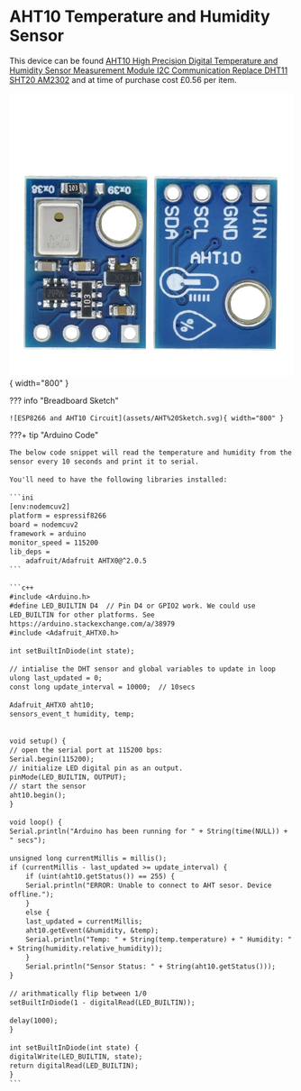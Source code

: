 # AHT10 Temperature and Humidity Sensor

This device can be found [AHT10 High Precision Digital Temperature and Humidity Sensor Measurement Module I2C Communication Replace DHT11 SHT20 AM2302](https://www.aliexpress.com/item/4000125110813.html) and at time of purchase cost £0.56 per item.

![AHT10](assets/H893db9f0c0614960983a1868b606b8b6l.jpg){ width="800" }

??? info "Breadboard Sketch"

    ![ESP8266 and AHT10 Circuit](assets/AHT%20Sketch.svg){ width="800" }

???+ tip "Arduino Code"

    The below code snippet will read the temperature and humidity from the sensor every 10 seconds and print it to serial.

    You'll need to have the following libraries installed:

    ```ini
    [env:nodemcuv2]
    platform = espressif8266
    board = nodemcuv2
    framework = arduino
    monitor_speed = 115200
    lib_deps =
        adafruit/Adafruit AHTX0@^2.0.5
    ```

    ```c++
    #include <Arduino.h>
    #define LED_BUILTIN D4  // Pin D4 or GPIO2 work. We could use LED_BUILTIN for other platforms. See https://arduino.stackexchange.com/a/38979
    #include <Adafruit_AHTX0.h>

    int setBuiltInDiode(int state);

    // intialise the DHT sensor and global variables to update in loop
    ulong last_updated = 0;
    const long update_interval = 10000;  // 10secs

    Adafruit_AHTX0 aht10;
    sensors_event_t humidity, temp;


    void setup() {
    // open the serial port at 115200 bps:
    Serial.begin(115200);
    // initialize LED digital pin as an output.
    pinMode(LED_BUILTIN, OUTPUT);
    // start the sensor
    aht10.begin();
    }

    void loop() {
    Serial.println("Arduino has been running for " + String(time(NULL)) + " secs");

    unsigned long currentMillis = millis();
    if (currentMillis - last_updated >= update_interval) {
        if (uint(aht10.getStatus()) == 255) {
        Serial.println("ERROR: Unable to connect to AHT sesor. Device offline.");
        }
        else {
        last_updated = currentMillis;
        aht10.getEvent(&humidity, &temp);
        Serial.println("Temp: " + String(temp.temperature) + " Humidity: " + String(humidity.relative_humidity));
        }
        Serial.println("Sensor Status: " + String(aht10.getStatus()));
    }

    // arithmatically flip between 1/0
    setBuiltInDiode(1 - digitalRead(LED_BUILTIN));

    delay(1000);
    }

    int setBuiltInDiode(int state) {
    digitalWrite(LED_BUILTIN, state);
    return digitalRead(LED_BUILTIN);
    }
    ```
